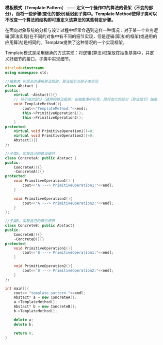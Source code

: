 **模板模式（Template Pattern） —— 定义一个操作中的算法的骨架（不变的部分），而将一些步骤(变化的部分)延迟到子类中。Template Method使得子类可以不改变一个算法的结构即可重定义该算法的某些特定步骤。**

在面向对象系统的分析与设计过程中经常会遇到这样一种情况：对于某一个业务逻辑(算法实现)在不同的对象中有不同的细节实现，但是逻辑(算法)的框架(或通用的应用算法)是相同的。Template提供了这种情况的一个实现框架。

Template模式是采用继承的方式实现：将逻辑(算法)框架放在抽象基类中，并定义好细节的接口，子类中实现细节。
```c++
#include<iostream>
using namespace std;

//抽象类 实现总的通用算法框架，算法细节交给子类实现
class Abstact {
public:
    virtual ~Abstact(){}
    // 将不变的部分（通用的算法框架）在抽象类中实现，而将变化的部分（算法细节）抽象出来交给子类实现。
    void TemplateMethod(){
        cout<<"TemplateMethod:"<<endl;
        this->PrimitiveOperation1();    
        this->PrimitiveOperation2();
    }
protected:
    virtual void PrimitiveOperation1()=0;
    virtual void PrimitiveOperation2()=0;
    Abstact(){}        
};

//子类A，实现自己的算法细节
class ConcreteA: public Abstact {
public:
    ConcreteA(){}
    ~ConcreteA(){}
protected:
    void PrimitiveOperation1() {
        cout<<"A ---> PrimitiveOperation1:"<<endl;
    }

    void PrimitiveOperation2(){
        cout<<"A ---> PrimitiveOperation2:"<<endl;
    }
};

//子类B，实现自己的算法细节
class ConcreteB: public Abstact{
public:
    ConcreteB(){}
    ~ConcreteB(){}
protected:
    void PrimitiveOperation1(){
        cout<<"B ---> PrimitiveOperation1:"<<endl;
    }

    void PrimitiveOperation2(){
        cout<<"B ---> PrimitiveOperation2:"<<endl;
    }
};

int main(){
    cout<< "template pattern."<<endl;
    Abstact* a = new ConcreteA();
    a->TemplateMethod();
    Abstact* b = new ConcreteB();
    b->TemplateMethod();

    delete a;
    delete b;

    return 0;
}
```